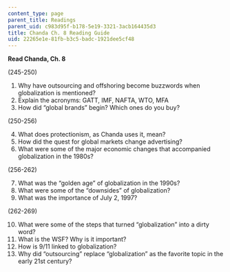 ```yaml
---
content_type: page
parent_title: Readings
parent_uid: c983d95f-b178-5e19-3321-3acb164435d3
title: Chanda Ch. 8 Reading Guide
uid: 22265e1e-81fb-b3c5-badc-1921dee5cf48
---
```


**Read Chanda, Ch. 8** 

(245-250)

1.  Why have outsourcing and offshoring become buzzwords when globalization is mentioned?
2.  Explain the acronyms: GATT, IMF, NAFTA, WTO, MFA
3.  How did “global brands” begin? Which ones do you buy?

(250-256)

4.  What does protectionism, as Chanda uses it, mean?
5.  How did the quest for global markets change advertising?
6.  What were some of the major economic changes that accompanied globalization in the 1980s?

(256-262)

7.  What was the “golden age” of globalization in the 1990s?
8.  What were some of the “downsides” of globalization?
9.  What was the importance of July 2, 1997?

(262-269)

10.  What were some of the steps that turned “globalization” into a dirty word?
11.  What is the WSF? Why is it important?
12.  How is 9/11 linked to globalization?
13.  Why did “outsourcing” replace “globalization” as the favorite topic in the early 21st century?